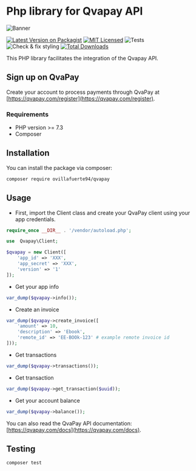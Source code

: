 # Php library for Qvapay API

![Banner](https://banners.beyondco.de/Qvapay.png?theme=dark&packageManager=composer+require&packageName=ovillafuerte94%2Fqvapay&pattern=architect&style=style_1&description=QvaPay+API+Client+for+Php+language&md=1&showWatermark=0&fontSize=100px&images=https%3A%2F%2Fwww.php.net%2Fimages%2Flogos%2Fnew-php-logo.svg)

[![Latest Version on Packagist](https://img.shields.io/packagist/v/ovillafuerte94/qvapay.svg?style=flat)](https://packagist.org/packages/ovillafuerte94/qvapay)
[![MIT Licensed](https://img.shields.io/badge/license-MIT-brightgreen.svg?style=flat)](LICENSE.md)
![Tests](https://github.com/ovillafuerte94/qvapay/workflows/Tests/badge.svg)
![Check & fix styling](https://img.shields.io/github/workflow/status/ovillafuerte94/qvapay/Check%20&%20fix%20styling?label=code%20style)
[![Total Downloads](https://img.shields.io/packagist/dt/ovillafuerte94/qvapay.svg?style=flat)](https://packagist.org/packages/ovillafuerte94/qvapay)

This PHP library facilitates the integration of the Qvapay API.

## Sign up on QvaPay

Create your account to process payments through QvaPay at [https://qvapay.com/register](https://qvapay.com/register).

### Requirements

- PHP version >= 7.3
- Composer

## Installation

You can install the package via composer:

```bash
composer require ovillafuerte94/qvapay
```

## Usage
- First, import the Client class and create your QvaPay client using your app credentials.

```php
require_once __DIR__ . '/vendor/autoload.php';

use  Qvapay\Client;

$qvapay = new Client([
    'app_id' => 'XXX', 
    'app_secret' => 'XXX',
    'version' => '1'
]);
```

- Get your app info

```php
var_dump($qvapay->info());
```

- Create an invoice

```php
var_dump($qvapay->create_invoice([
    'amount' => 10,
    'description' => 'Ebook',
    'remote_id' => 'EE-BOOk-123' # example remote invoice id
]));
```

- Get transactions

```php
var_dump($qvapay->transactions());
```

- Get transaction

```php
var_dump($qvapay->get_transaction($uuid));
```

- Get your account balance

```php
var_dump($qvapay->balance());
```

You can also read the QvaPay API documentation: [https://qvapay.com/docs](https://qvapay.com/docs).

## Testing

```bash
composer test
```
